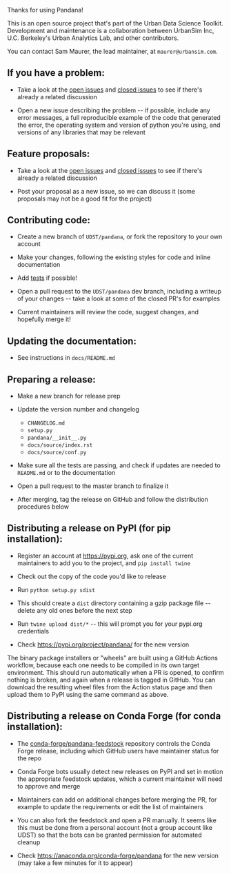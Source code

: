 Thanks for using Pandana! 

This is an open source project that's part of the Urban Data Science Toolkit. Development and maintenance is a collaboration between UrbanSim Inc, U.C. Berkeley's Urban Analytics Lab, and other contributors.

You can contact Sam Maurer, the lead maintainer, at `maurer@urbansim.com`.


## If you have a problem:

- Take a look at the [open issues](https://github.com/UDST/pandana/issues) and [closed issues](https://github.com/UDST/pandana/issues?q=is%3Aissue+is%3Aclosed) to see if there's already a related discussion

- Open a new issue describing the problem -- if possible, include any error messages, a full reproducible example of the code that generated the error, the operating system and version of python you're using, and versions of any libraries that may be relevant


## Feature proposals:

- Take a look at the [open issues](https://github.com/UDST/pandana/issues) and [closed issues](https://github.com/UDST/pandana/issues?q=is%3Aissue+is%3Aclosed) to see if there's already a related discussion

- Post your proposal as a new issue, so we can discuss it (some proposals may not be a good fit for the project)


## Contributing code:

- Create a new branch of `UDST/pandana`, or fork the repository to your own account

- Make your changes, following the existing styles for code and inline documentation

- Add [tests](https://github.com/UDST/pandana/tree/master/pandana/tests) if possible!

- Open a pull request to the `UDST/pandana` dev branch, including a writeup of your changes -- take a look at some of the closed PR's for examples

- Current maintainers will review the code, suggest changes, and hopefully merge it!


## Updating the documentation: 

- See instructions in `docs/README.md`


## Preparing a release:

- Make a new branch for release prep

- Update the version number and changelog
  - `CHANGELOG.md`
  - `setup.py`
  - `pandana/__init__.py`
  - `docs/source/index.rst`
  - `docs/source/conf.py`
  
- Make sure all the tests are passing, and check if updates are needed to `README.md` or to the documentation

- Open a pull request to the master branch to finalize it

- After merging, tag the release on GitHub and follow the distribution procedures below


## Distributing a release on PyPI (for pip installation):

- Register an account at https://pypi.org, ask one of the current maintainers to add you to the project, and `pip install twine`

- Check out the copy of the code you'd like to release

- Run `python setup.py sdist`

- This should create a `dist` directory containing a gzip package file -- delete any old ones before the next step

- Run `twine upload dist/*` -- this will prompt you for your pypi.org credentials

- Check https://pypi.org/project/pandana/ for the new version

The binary package installers or "wheels" are built using a GitHub Actions workflow, because each one needs to be compiled in its own target environment. This should run automatically when a PR is opened, to confirm nothing is broken, and again when a release is tagged in GitHub. You can download the resulting wheel files from the Action status page and then upload them to PyPI using the same command as above.


## Distributing a release on Conda Forge (for conda installation):

- The [conda-forge/pandana-feedstock](https://github.com/conda-forge/pandana-feedstock) repository controls the Conda Forge release, including which GitHub users have maintainer status for the repo

- Conda Forge bots usually detect new releases on PyPI and set in motion the appropriate feedstock updates, which a current maintainer will need to approve and merge

- Maintainers can add on additional changes before merging the PR, for example to update the requirements or edit the list of maintainers

- You can also fork the feedstock and open a PR manually. It seems like this must be done from a personal account (not a group account like UDST) so that the bots can be granted permission for automated cleanup

- Check https://anaconda.org/conda-forge/pandana for the new version (may take a few minutes for it to appear)

